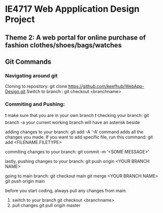 # IE4717 Web Appplication Design Project

## Theme 2: A web portal for online purchase of fashion clothes/shoes/bags/watches

## Git Commands

### Navigating around git

Cloning to repository:
git clone https://github.com/keefhub/WebApp-Design.git
Switch to branch :
git checkout &lt;branchname&gt;

### Commiting and Pushing:

:exclamation: make sure that you are in your own branch :exclamation:
checking your branch:
git branch -a
your current working branch will have an asterisk beside

adding changes to your branch:
git add -A
&rsquo;-A&rsquo; command adds all the changes you made.
If you want to add specific file, run this command:
git add &lt;FILENAME.FILETYPE&gt;

commiting changes to your branch:
git commit -m &rsquo;&lt;SOME MESSAGE&gt;&rsquo;

lastly, pushing changes to your branch:
git push origin &lt;YOUR BRANCH NAME&gt;

going to main branch:
git checkout main
git merge &lt;YOUR BRANCH NAME&gt;
git push origin main

before you start coding, always pull any changes from main:

1. switch to your branch
   git checkout &lt;branchname&gt;
2. pull changes
   git pull origin master

